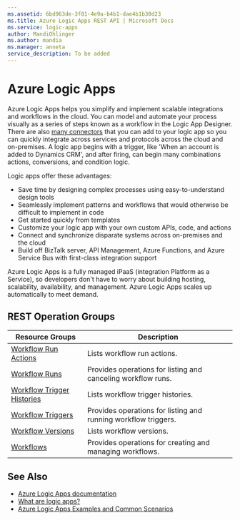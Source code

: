 ```yaml
---
ms.assetid: 6bd963de-3f81-4e9a-b4b1-dae4b1b30d23
ms.title: Azure Logic Apps REST API | Microsoft Docs
ms.service: logic-apps
author: MandiOhlinger
ms.author: mandia
ms.manager: anneta
service_description: To be added
---
```



# Azure Logic Apps

Azure Logic Apps helps you simplify and implement scalable integrations and workflows in the cloud. 
You can model and automate your process visually as a series of steps known as a workflow in the Logic App Designer. 
There are also [many connectors](https://docs.microsoft.com/azure/connectors/apis-list) 
that you can add to your logic app so you can quickly integrate across services 
and protocols across the cloud and on-premises. A logic app begins with a trigger, 
like 'When an account is added to Dynamics CRM', and after firing, 
can begin many combinations actions, conversions, and condition logic.

Logic apps offer these advantages:

- Save time by designing complex processes using easy-to-understand design tools
- Seamlessly implement patterns and workflows that would otherwise be difficult to implement in code
- Get started quickly from templates
- Customize your logic app with your own custom APIs, code, and actions
- Connect and synchronize disparate systems across on-premises and the cloud
- Build off BizTalk server, API Management, Azure Functions, and Azure Service Bus with first-class integration support

Azure Logic Apps is a fully managed iPaaS (integration Platform as a Service), 
so developers don't have to worry about building hosting, scalability, availability, and management. 
Azure Logic Apps scales up automatically to meet demand.

## REST Operation Groups

| Resource Groups                                                                          | Description                                                    |
|------------------------------------------------------------------------------------------|----------------------------------------------------------------|
| [Workflow Run Actions](~/docs-ref-autogen/logic/workflowrunactions.yml)                 | Lists workflow run actions.                                    |
| [Workflow Runs](~/docs-ref-autogen/logic/workflowruns.yml)                              | Provides operations for listing and canceling workflow runs.   |
| [Workflow Trigger Histories](~/docs-ref-autogen/logic/workflowtriggerhistories.yml)     | Lists workflow trigger histories.                              |
| [Workflow Triggers](~/docs-ref-autogen/logic/workflowtriggers.yml)                      | Provides operations for listing and running workflow triggers. |
| [Workflow Versions](~/docs-ref-autogen/logic/workflowversions.yml)                      | Lists workflow versions.                                       |
| [Workflows](~/docs-ref-autogen/logic/workflows.yml)	                                  | Provides operations for creating and managing workflows.       |


## See Also

- [Azure Logic Apps documentation](https://docs.microsoft.com/azure/logic-apps/)
- [What are logic apps?](https://docs.microsoft.com/azure/logic-apps/logic-apps-what-are-logic-apps)
- [Azure Logic Apps Examples and Common Scenarios](https://docs.microsoft.com/azure/logic-apps/logic-apps-examples-and-scenarios)
